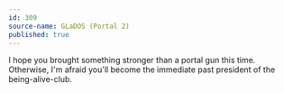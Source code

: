 ```yaml
---
id: 309
source-name: GLaDOS (Portal 2)
published: true
---
```

 I hope you brought something stronger than a portal gun this time. Otherwise, I'm afraid you'll become the immediate past president of the being-alive-club.

